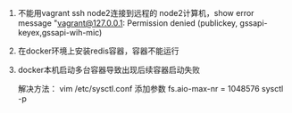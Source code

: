 
1. 不能用vagrant ssh node2连接到远程的 node2计算机，show error message "vagrant@127.0.0.1: Permission denied (publickey, gssapi-keyex,gssapi-wih-mic)

2. 在docker环境上安装redis容器，容器不能运行

3. docker本机启动多台容器导致出现后续容器启动失败

   解决方法：
   vim /etc/sysctl.conf
   添加参数 fs.aio-max-nr = 1048576
   sysctl -p
